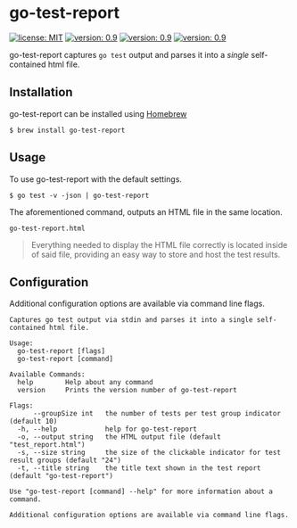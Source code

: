 # go-test-report

[![license: MIT](https://img.shields.io/badge/license-MIT-blue.svg)](https://shields.io/)
[![version: 0.9](https://img.shields.io/badge/version-0.9-default.svg)](https://shields.io/)
[![version: 0.9](https://img.shields.io/badge/architecture-amd64-darkcyan.svg)](https://shields.io/)
[![version: 0.9](https://img.shields.io/badge/platforms-macos%20|%20windows%20|%20linux-orange.svg)](https://shields.io/)

go-test-report captures `go test` output and parses it into a _single_ self-contained html file. 

## Installation
go-test-report can be installed using [Homebrew](https://brew.sh/)

```shell
$ brew install go-test-report
```

## Usage

To use go-test-report with the default settings. 

```shell script
$ go test -v -json | go-test-report
```

The aforementioned command, outputs an HTML file in the same location. 

```shell
go-test-report.html
```

>Everything needed to display the HTML file correctly is located inside of said file, providing an easy way to store and host the test results.

## Configuration
Additional configuration options are available via command line flags.

```
Captures go test output via stdin and parses it into a single self-contained html file.

Usage:
  go-test-report [flags]
  go-test-report [command]

Available Commands:
  help        Help about any command
  version     Prints the version number of go-test-report

Flags:
      --groupSize int   the number of tests per test group indicator (default 10)
  -h, --help            help for go-test-report
  -o, --output string   the HTML output file (default "test_report.html")
  -s, --size string     the size of the clickable indicator for test result groups (default "24")
  -t, --title string    the title text shown in the test report (default "go-test-report")

Use "go-test-report [command] --help" for more information about a command.

Additional configuration options are available via command line flags.